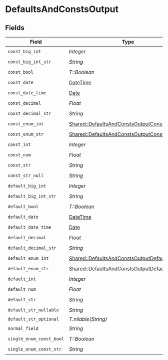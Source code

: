 # DefaultsAndConstsOutput


## Fields

| Field                                                                                                         | Type                                                                                                          | Required                                                                                                      | Description                                                                                                   |
| ------------------------------------------------------------------------------------------------------------- | ------------------------------------------------------------------------------------------------------------- | ------------------------------------------------------------------------------------------------------------- | ------------------------------------------------------------------------------------------------------------- |
| `const_big_int`                                                                                               | *Integer*                                                                                                     | :heavy_check_mark:                                                                                            | N/A                                                                                                           |
| `const_big_int_str`                                                                                           | *String*                                                                                                      | :heavy_check_mark:                                                                                            | N/A                                                                                                           |
| `const_bool`                                                                                                  | *T::Boolean*                                                                                                  | :heavy_check_mark:                                                                                            | N/A                                                                                                           |
| `const_date`                                                                                                  | [DateTime](https://ruby-doc.org/stdlib-2.6.1/libdoc/date/rdoc/DateTime.html)                                  | :heavy_check_mark:                                                                                            | N/A                                                                                                           |
| `const_date_time`                                                                                             | [Date](https://ruby-doc.org/stdlib-2.6.1/libdoc/date/rdoc/Date.html)                                          | :heavy_check_mark:                                                                                            | N/A                                                                                                           |
| `const_decimal`                                                                                               | *Float*                                                                                                       | :heavy_check_mark:                                                                                            | N/A                                                                                                           |
| `const_decimal_str`                                                                                           | *String*                                                                                                      | :heavy_check_mark:                                                                                            | N/A                                                                                                           |
| `const_enum_int`                                                                                              | [Shared::DefaultsAndConstsOutputConstEnumInt](../../models/shared/defaultsandconstsoutputconstenumint.md)     | :heavy_check_mark:                                                                                            | N/A                                                                                                           |
| `const_enum_str`                                                                                              | [Shared::DefaultsAndConstsOutputConstEnumStr](../../models/shared/defaultsandconstsoutputconstenumstr.md)     | :heavy_check_mark:                                                                                            | N/A                                                                                                           |
| `const_int`                                                                                                   | *Integer*                                                                                                     | :heavy_check_mark:                                                                                            | N/A                                                                                                           |
| `const_num`                                                                                                   | *Float*                                                                                                       | :heavy_check_mark:                                                                                            | N/A                                                                                                           |
| `const_str`                                                                                                   | *String*                                                                                                      | :heavy_check_mark:                                                                                            | N/A                                                                                                           |
| `const_str_null`                                                                                              | *String*                                                                                                      | :heavy_check_mark:                                                                                            | N/A                                                                                                           |
| `default_big_int`                                                                                             | *Integer*                                                                                                     | :heavy_check_mark:                                                                                            | N/A                                                                                                           |
| `default_big_int_str`                                                                                         | *String*                                                                                                      | :heavy_check_mark:                                                                                            | N/A                                                                                                           |
| `default_bool`                                                                                                | *T::Boolean*                                                                                                  | :heavy_check_mark:                                                                                            | N/A                                                                                                           |
| `default_date`                                                                                                | [DateTime](https://ruby-doc.org/stdlib-2.6.1/libdoc/date/rdoc/DateTime.html)                                  | :heavy_check_mark:                                                                                            | N/A                                                                                                           |
| `default_date_time`                                                                                           | [Date](https://ruby-doc.org/stdlib-2.6.1/libdoc/date/rdoc/Date.html)                                          | :heavy_check_mark:                                                                                            | N/A                                                                                                           |
| `default_decimal`                                                                                             | *Float*                                                                                                       | :heavy_check_mark:                                                                                            | N/A                                                                                                           |
| `default_decimal_str`                                                                                         | *String*                                                                                                      | :heavy_check_mark:                                                                                            | N/A                                                                                                           |
| `default_enum_int`                                                                                            | [Shared::DefaultsAndConstsOutputDefaultEnumInt](../../models/shared/defaultsandconstsoutputdefaultenumint.md) | :heavy_check_mark:                                                                                            | N/A                                                                                                           |
| `default_enum_str`                                                                                            | [Shared::DefaultsAndConstsOutputDefaultEnumStr](../../models/shared/defaultsandconstsoutputdefaultenumstr.md) | :heavy_check_mark:                                                                                            | N/A                                                                                                           |
| `default_int`                                                                                                 | *Integer*                                                                                                     | :heavy_check_mark:                                                                                            | N/A                                                                                                           |
| `default_num`                                                                                                 | *Float*                                                                                                       | :heavy_check_mark:                                                                                            | N/A                                                                                                           |
| `default_str`                                                                                                 | *String*                                                                                                      | :heavy_check_mark:                                                                                            | N/A                                                                                                           |
| `default_str_nullable`                                                                                        | *String*                                                                                                      | :heavy_check_mark:                                                                                            | N/A                                                                                                           |
| `default_str_optional`                                                                                        | *T.nilable(String)*                                                                                           | :heavy_minus_sign:                                                                                            | N/A                                                                                                           |
| `normal_field`                                                                                                | *String*                                                                                                      | :heavy_check_mark:                                                                                            | N/A                                                                                                           |
| `single_enum_const_bool`                                                                                      | *T::Boolean*                                                                                                  | :heavy_check_mark:                                                                                            | N/A                                                                                                           |
| `single_enum_const_str`                                                                                       | *String*                                                                                                      | :heavy_check_mark:                                                                                            | N/A                                                                                                           |